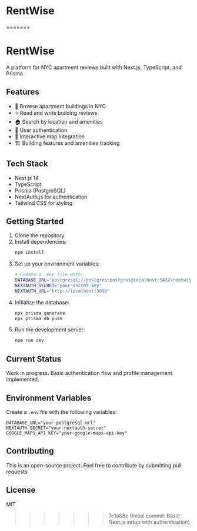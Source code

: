 # RentWise
=======
# RentWise

A platform for NYC apartment reviews built with Next.js, TypeScript, and Prisma.

## Features

- 🏢 Browse apartment buildings in NYC
- ⭐ Read and write building reviews
- 🏠 Search by location and amenities
- 👤 User authentication
- 📍 Interactive map integration
- 🏗️ Building features and amenities tracking

## Tech Stack

- Next.js 14
- TypeScript
- Prisma (PostgreSQL)
- NextAuth.js for authentication
- Tailwind CSS for styling

## Getting Started

1. Clone the repository
2. Install dependencies:
   ```bash
   npm install
   ```
3. Set up your environment variables:
   ```bash
   # Create a .env file with:
   DATABASE_URL="postgresql://postgres:postgres@localhost:5432/rentwise"
   NEXTAUTH_SECRET="your-secret-key"
   NEXTAUTH_URL="http://localhost:3000"
   ```
4. Initialize the database:
   ```bash
   npx prisma generate
   npx prisma db push
   ```
5. Run the development server:
   ```bash
   npm run dev
   ```

## Current Status

Work in progress. Basic authentication flow and profile management implemented.

## Environment Variables

Create a `.env` file with the following variables:

```env
DATABASE_URL="your-postgresql-url"
NEXTAUTH_SECRET="your-nextauth-secret"
GOOGLE_MAPS_API_KEY="your-google-maps-api-key"
```

## Contributing

This is an open-source project. Feel free to contribute by submitting pull requests.

## License

MIT
>>>>>>> 7c1a68e (Initial commit: Basic Next.js setup with authentication)
